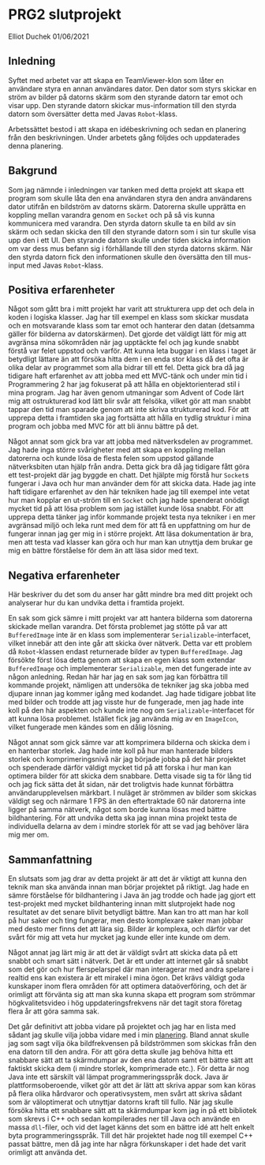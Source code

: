 # PRG2 slutprojekt

Elliot Duchek 01/06/2021

## Inledning

Syftet med arbetet var att skapa en TeamViewer-klon som låter en användare styra en annan användares dator. Den dator 
som styrs skickar en ström av bilder på datorns skärm som den styrande datorn tar emot och visar upp. Den styrande 
datorn skickar mus-information till den styrda datorn som översätter detta med Javas `Robot`-klass.

Arbetssättet bestod i att skapa en idébeskrivning och sedan en planering från den beskrivningen. Under arbetets gång 
följdes och uppdaterades denna planering.

## Bakgrund

Som jag nämnde i inledningen var tanken med detta projekt att skapa ett program som skulle låta den ena användaren 
styra den andra användarens dator utifrån en bildström av datorns skärm. Datorerna skulle upprätta en koppling 
mellan varandra genom en `Socket` och på så vis kunna kommunicera med varandra. Den styrda datorn skulle ta en bild 
av sin skärm och sedan skicka den till den styrande datorn som i sin tur skulle visa upp den i ett UI. Den styrande 
datorn skulle under tiden skicka information om var dess mus befann sig i förhållande till den styrda datorns skärm. 
När den styrda datorn fick den informationen skulle den översätta den till mus-input med Javas `Robot`-klass. 

## Positiva erfarenheter

Något som gått bra i mitt projekt har varit att strukturera upp det och dela in koden i logiska klasser. Jag har 
till exempel en klass som skickar musdata och en motsvarande klass som tar emot och hanterar den datan (detsamma 
gäller för bilderna av datorskärmen). Det gjorde det väldigt lätt för mig att avgränsa mina sökområden när jag 
upptäckte fel och jag kunde snabbt förstå var felet uppstod och varför. Att kunna leta buggar i en klass i taget är 
betydligt lättare än att försöka hitta dem i en enda stor klass då det ofta är olika delar av programmet som alla 
bidrar till ett fel. Detta gick bra då jag tidigare haft erfarenhet av att jobba med ett MVC-tänk och under min tid 
i Programmering 2 har jag fokuserat på att hålla en objektorienterad stil i mina program. Jag har även genom 
utmaningar som Advent of Code lärt mig att ostrukturerad kod lätt blir svår att felsöka, vilket gör att man snabbt 
tappar den tid man sparade genom att inte skriva strukturerad kod. För att upprepa detta i framtiden ska jag 
fortsätta att hålla en tydlig struktur i mina program och jobba med MVC för att bli ännu bättre på det.

Något annat som gick bra var att jobba med nätverksdelen av programmet. Jag hade inga större svårigheter med att 
skapa en koppling mellan datorerna och kunde lösa de flesta felen som uppstod gällande nätverksbiten utan hjälp från 
andra. Detta gick bra då jag tidigare fått göra ett test-projekt där jag byggde en chatt. Det hjälpte mig förstå hur 
`Socket`s fungerar i Java och hur man använder dem för att skicka data. Hade jag inte haft tidigare erfarenhet av 
den här tekniken hade jag till exempel inte vetat hur man kopplar en ut-ström till en `Socket` och jag hade 
spenderat onödigt mycket tid på att lösa problem som jag istället kunde lösa snabbt. För att upprepa detta tänker 
jag inför kommande projekt testa nya tekniker i en mer avgränsad miljö och leka runt med dem för att få en 
uppfattning om hur de fungerar innan jag ger mig in i större projekt. Att läsa dokumentation är bra, men att testa 
vad klasser kan göra och hur man kan utnyttja dem brukar ge mig en bättre förståelse för dem än att läsa sidor med text.

## Negativa erfarenheter

Här beskriver du det som du anser har gått mindre bra med ditt projekt och analyserar hur du kan undvika detta i 
framtida projekt.

En sak som gick sämre i mitt projekt var att hantera bilderna som datorerna skickade mellan varandra. Det första 
problemet jag stötte på var att `BufferedImage` inte är en klass som implementerar `Serializable`-interfacet, vilket 
innebär att den inte går att skicka över nätverk. Detta var ett problem då `Robot`-klassen endast returnerade bilder 
av typen `BufferedImage`. Jag försökte först lösa detta genom att skapa en egen klass som extendar `BufferedImage` 
och implementerar `Serializable`, men det fungerade inte av någon anledning. Redan här har jag en sak som jag kan 
förbättra till kommande projekt, nämligen att undersöka de tekniker jag ska jobba med djupare innan jag kommer igång 
med kodandet. Jag hade tidigare jobbat lite med bilder och trodde att jag visste hur de fungerade, men jag hade inte 
koll på den här aspekten och kunde inte nog om `Serializable`-interfacet för att kunna lösa problemet. Istället fick 
jag använda mig av en `ImageIcon`, vilket fungerade men kändes som en dålig lösning.

Något annat som gick sämre var att komprimera bilderna och skicka dem i en hanterbar storlek. Jag hade inte koll på 
hur man hanterade bilders storlek och komprimeringsnivå när jag började jobba på det här projektet och spenderade 
därför väldigt mycket tid på att forska i hur man kan optimera bilder för att skicka dem snabbare. Detta visade sig 
ta för lång tid och jag fick sätta det åt sidan, när det troligtvis hade kunnat förbättra användarupplevelsen 
märkbart. I nuläget är strömmen av bilder som skickas väldigt seg och närmare 1 FPS än den eftertraktade 60 när 
datorerna inte ligger på samma nätverk, något som borde kunna lösas med bättre bildhantering. För att undvika detta 
ska jag innan mina projekt testa de individuella delarna av dem i mindre storlek för att se vad jag behöver lära mig 
mer om.

## Sammanfattning

En slutsats som jag drar av detta projekt är att det är viktigt att kunna den teknik man ska använda innan man 
börjar projektet på riktigt. Jag hade en sämre förståelse för bildhantering i Java än jag trodde och hade jag gjort 
ett test-projekt med mycket bildhantering innan mitt slutprojekt hade nog resultatet av det senare blivit betydligt 
bättre. Man kan tro att man har koll på hur saker och ting fungerar, men desto komplexare saker man jobbar med desto 
mer finns det att lära sig. Bilder är komplexa, och därför var det svårt för mig att veta hur mycket jag kunde eller 
inte kunde om dem.

Något annat jag lärt mig är att det är väldigt svårt att skicka data på ett snabbt och smart sätt i nätverk. Det är 
ett under att internet går så snabbt som det gör och hur flerspelarspel där man interagerar med andra spelare i 
realtid ens kan existera är ett mirakel i mina ögon. Det krävs väldigt goda kunskaper inom flera områden för att 
optimera dataöverföring, och det är orimligt att förvänta sig att man ska kunna skapa ett program som strömmar 
högkvalitetsvideo i hög uppdateringsfrekvens när det tagit stora företag flera år att göra samma sak.

Det går definitivt att jobba vidare på projektet och jag har en lista med sådant jag skulle vilja jobba vidare med i 
min [planering](https://github.com/elloot/prg2-slutprojekt/projects/1). Bland annat skulle jag som sagt vilja öka 
bildfrekvensen på bildströmmen som skickas från den ena datorn till den andra. För att göra detta skulle jag behöva 
hitta ett snabbare sätt att ta skärmdumpar av den ena datorn samt ett bättre sätt att faktiskt skicka dem (i mindre 
storlek, komprimerade etc.). För detta är nog Java inte ett särskilt väl lämpat programmeringsspråk dock. Java är 
plattformsoberoende, vilket gör att det är lätt att skriva appar som kan köras på flera olika hårdvaror och 
operativsystem, men svårt att skriva sådant som är väloptimerat och utnyttjar datorns kraft till fullo. När jag 
skulle försöka hitta ett snabbare sätt att ta skärmdumpar kom jag in på ett bibliotek som skrevs i C++ och sedan 
kompilerades ner till Java och använde en massa `dll`-filer, och vid det laget känns det som en bättre idé att helt 
enkelt byta programmeringsspråk. Till det här projektet hade nog till exempel C++ passat bättre, men då jag inte har 
några förkunskaper i det hade det varit orimligt att använda det.

